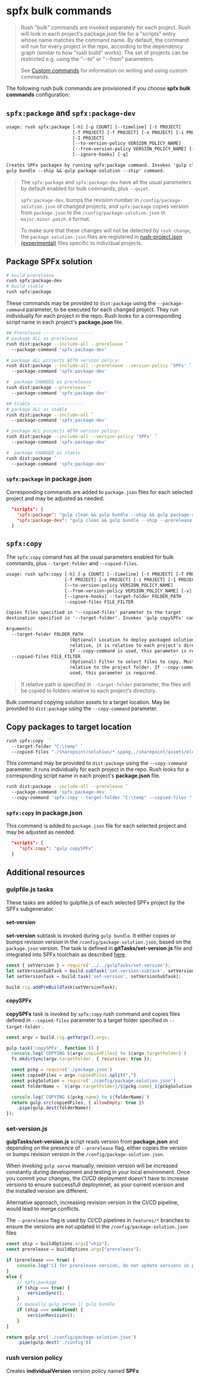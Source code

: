 ﻿# spfx bulk commands

> Rush "bulk" commands are invoked separately for each project.  Rush will look in each project's package.json file for a "scripts" entry whose name matches the command name.  By default, the command will run for every project in the repo, according to the dependency graph (similar to how "rush build" works). The set of projects can be restricted e.g. using the "--to" or "--from" parameters.
>
>See [Custom commands](https://rushjs.io/pages/maintainer/custom_commands/) for information on writing and using custom commands.

The following rush bulk commands are provisioned if you choose **spfx bulk commands** configuration:

## `spfx:package` and  `spfx:package-dev`

```txt
usage: rush spfx:package [-h] [-p COUNT] [--timeline] [-t PROJECT]
                         [-T PROJECT] [-f PROJECT] [-o PROJECT] [-i PROJECT]
                         [-I PROJECT]
                         [--to-version-policy VERSION_POLICY_NAME]
                         [--from-version-policy VERSION_POLICY_NAME] [-v]
                         [--ignore-hooks] [-q]

Creates SPFx packages by running spfx:package command. Invokes 'gulp clean &&
gulp bundle --ship && gulp package-solution --ship' command.

```

> The `spfx:package` and  `spfx:package-dev` have all the usual parameters by default enabled for bulk commands, plus `--quiet`.
>
>`spfx:package-dev`, bumps the revision number in `/config/package-solution.json` of changed projects, and `spfx:package` copies version from `package.json` to the `/config/package-solution.json` in `major.minor.patch.0` format.
>
>To make sure that these changes will not be detected by `rush change`, the `package-solution.json` files are registered in [rush-project.json (experimental)](https://rushjs.io/pages/configs/rush-project_json) files specific to individual projects.

## Package SPFx solution

```bash
# build prerelease
rush spfx:package-dev
# build stable
rush spfx:package
```

These commands may be provided to `dist:package` using the `--package-command` parameter, to be executed for each changed project.
They run individually for each project in the repo. Rush looks for a corresponding script name in each project's **package.json** file.

```bash
## Prerelease -------------------
# package ALL as prerelease
rush dist:package --include-all --prerelease `
  --package-command 'spfx:package-dev'

# package ALL projects WITH version policy:
rush dist:package --include-all --prerelease --version-policy 'SPFx' `
  --package-command 'spfx:package-dev'

#  package CHANGED as prerelease
rush dist:package --prerelease `
  --package-command 'spfx:package-dev'

## Stable -------------------
# package ALL as stable
rush dist:package --include-all `
  --package-command 'spfx:package-dev'

# package ALL projects WITH version policy:
rush dist:package --include-all --version-policy 'SPFx' `
  --package-command 'spfx:package-dev'

#  package CHANGED as stable
rush dist:package `
  --package-command 'spfx:package-dev'
```

### `spfx:package` in package.json

Corresponding commands are added to `package.json` files for each selected project and may be adjusted as needed.

```json
  "scripts": {
    "spfx:package": "gulp clean && gulp bundle --ship && gulp package-solution --ship",
    "spfx:package-dev": "gulp clean && gulp bundle --ship --prerelease && gulp package-solution --ship",
  }
```

## `spfx:copy`

The `spfx:copy` comand has all the usual parameters enabled for bulk commands, plus `--target-folder` and `--copied-files`.

```txt
usage: rush spfx:copy [-h] [-p COUNT] [--timeline] [-t PROJECT] [-T PROJECT]
                      [-f PROJECT] [-o PROJECT] [-i PROJECT] [-I PROJECT]
                      [--to-version-policy VERSION_POLICY_NAME]
                      [--from-version-policy VERSION_POLICY_NAME] [-v]
                      [--ignore-hooks] --target-folder FOLDER_PATH
                      --copied-files FILE_FILTER

Copies files specified in '--copied-files' parameter to the target
destination specified in '--target-folder'. Invokes 'gulp copySPFx' command.

Arguments:
  --target-folder FOLDER_PATH
                        (Optional) Location to deploy packaged solution. If
                        relative, it is relative to each project's directory.
                        If --copy-command is used, this parameter is required.
  --copied-files FILE_FILTER
                        (Optional) Filter to select files to copy. Must be
                        relative to the project folder. If --copy-command is
                        used, this parameter is required.
```

>If relative path is specified in `--target-folder` parameter, the files will be copied to folders relative to each project's directory.

Bulk command copying solution assets to a target location.
May be provided to  `dist:package` using the `--copy-command` parameter.

## Copy packages to target location

```bash
rush spfx:copy  `
  --target-folder "C:\temp" `
  --copied-files "./sharepoint/solution/*.sppkg,./sharepoint/assets/elements.xml"  `
```

This command may be provided to `dist:package` using the `--copy-command` parameter.
It runs individually for each project in the repo. Rush looks for a corresponding script name in each project's **package.json** file.

```bash
rush dist:package --include-all --prerelease `
  --package-command 'spfx:package-dev' `
  --copy-command 'spfx:copy --target-folder "C:\temp" --copied-files "./sharepoint/solution/*.sppkg,./sharepoint/assets/elements.xml"'
```

### `spfx:copy` in package.json

This command is added to `package.json` file for each selected project and may be adjusted as needed.

```json
  "scripts": {
     "spfx:copy": "gulp copySPFx"
  }
```

## Additional resources

### gulpfile.js tasks

These tasks are added to gulpfile.js of each selected SPFx project by the SPFx subgenerator.

#### set-version

**set-version** subtask is invoked during `gulp bundle`. It either copies or bumps revision version in the `/config/package-solution.json`, based on the `package.json` version. The task is defined in **gitTasks/set-version.js** file and integrated into SPFx toolchain as described [here](https://docs.microsoft.com/en-us/sharepoint/dev/spfx/toolchain/integrate-gulp-tasks-in-build-pipeline).

```js
const { setVersion } = require('../../gulpTasks/set-version');
let setVersionSubTask = build.subTask('set-version-subtask', setVersion);
let setVersionTask = build.task('set-version', setVersionSubTask);

build.rig.addPreBuildTask(setVersionTask);
```

#### copySPFx

**copySPFx** task is invoked by `spfx:copy` rush command and copies files defined in `--copied-files` parameter to a target folder specified in `--target-folder` .

```js
const argv = build.rig.getYargs().argv;

gulp.task('copySPFx', function () {
  console.log(`COPYING ${argv.copiedFiles} to ${argv.targetFolder}`)
  fs.mkdirSync(argv.targetFolder, { recursive: true });

  const pckg = require('./package.json')
  const copiedFiles = argv.copiedFiles.split(",")
  const pckgSolution = require('./config/package-solution.json')
  const folderName = `${argv.targetFolder}/${pckg.name}_${pckgSolution.solution.version}`

  console.log(`COPYING ${pckg.name} to ${folderName}`)
  return gulp.src(copiedFiles, { allowEmpty: true })
    .pipe(gulp.dest(folderName))
});
```

### set-version.js

**gulpTasks/set-version.js** script reads version from **package.json** and depending on the presence of `--prerelease` flag, either copies the version or bumps revision version in the `/config/package-solution.json`.

When invoking `gulp serve` manually, revision version will be increased constantly during development and testing in your local environment. Once you commit your changes, the CI/CD deployment doesn't have to increase versions to ensure successfull deploymnet, as your current vcersion and the installed version are different.

Alternative approach, increasing revision version in the CI/CD pipeline, would lead to merge conflicts.

The `--prerelease` flag is used by CI/CD pipelines in `features/*` branches to ensure the versions are not updated in the `/config/package-solution.json` files

```js
const ship = buildOptions.args["ship"];
const prerelease = buildOptions.args["prerelease"];

if (prerelease === true) {
    console.log('CI for prerelease version, do not update versions in package-solution.json');
}
else {
    // spfx:package
    if (ship === true) {
        versionSync();
    }
    // manually gulp serve || gulp bundle
    if (ship === undefined) {
        versionRevision();
    }
}

return gulp.src('./config/package-solution.json')
    .pipe(gulp.dest('./config'))
```

### rush version policy

Creates  **individualVersion** version policy named **SPFx**
